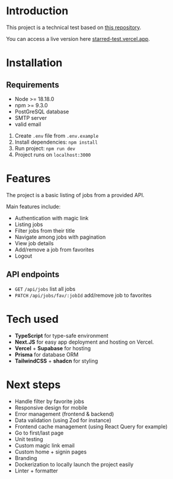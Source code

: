# Introduction
This project is a technical test based on [this repository](https://github.com/starred-com/starred-case).

You can access a live version here [starred-test.vercel.app](https://starred-test.vercel.app/).

# Installation

## Requirements
- Node >= 18.18.0
- npm >= 9.3.0
- PostGreSQL database
- SMTP server 
- valid email

1. Create `.env` file from `.env.example`
2. Install dependencies: `npm install`
3. Run project: `npm run dev`
4. Project runs on `localhost:3000` 

# Features
The project is a basic listing of jobs from a provided API.

Main features include:
- Authentication with magic link
- Listing jobs
- Filter jobs from their title
- Navigate among jobs with pagination
- View job details
- Add/remove a job from favorites
- Logout

## API endpoints
- `GET` `/api/jobs` list all jobs
- `PATCH` `/api/jobs/fav/:jobId` add/remove job to favorites

# Tech used

- **TypeScript** for type-safe environment
- **Next.JS** for easy app deployment and hosting on Vercel.
- **Vercel** + **Supabase** for hosting
- **Prisma** for database ORM
- **TailwindCSS** + **shadcn** for styling

# Next steps
- Handle filter by favorite jobs
- Responsive design for mobile
- Error management (frontend & backend)
- Data validation (using Zod for instance)
- Frontend cache management (using React Query for example)
- Go to first/last page
- Unit testing
- Custom magic link email
- Custom home + signin pages
- Branding
- Dockerization to locally launch the project easily
- Linter + formatter
